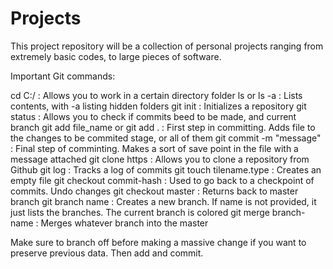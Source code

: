 # Projects

This project repository will be a collection of personal projects ranging from extremely basic codes, to large pieces of software.

Important Git commands:

cd C:/	: Allows you to work in a certain directory folder 
ls or ls -a : Lists contents, with -a listing hidden folders
git init  : Initializes a repository
git status  : Allows you to check if commits beed to be made, and current branch
git add file_name or git add . : First step in committing. Adds file to the changes to be commited stage, or all of them
git commit -m "message" : Final step of comminting. Makes a sort of save point in the file with a message attached
git clone https : Allows you to clone a repository from Github
git log : Tracks a log of commits
git touch tilename.type : Creates an empty file
git checkout commit-hash  : Used to go back to a checkpoint of commits. Undo changes
git checkout master : Returns back to master branch
git branch name : Creates a new branch. If name is not provided, it just lists the branches. The current branch is colored
git merge branch-name : Merges whatever branch into the master

Make sure to branch off before making a massive change if you want to preserve previous data. Then add and commit.
